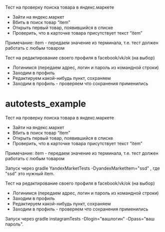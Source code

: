 Тест на проверку поиска товара в яндекс.маркете
- Зайти на яндекс.маркет
- Вбить в поиск товар “item”
- Открыть первый товар, появившийся в списке
- Проверить, что в карточке товара присутствует текст “item”

Примечание: item - передаем значение из терминала, т.е. тест должен работать с любым товаром




Тест на редактирование своего профиля в facebook/vk/ok (на выбор)
- Логинимся (передаем адрес, логин и пароль из командной строки)
- Заходим в профиль
- Редактируем какой-нибудь пункт, сохраняем
- Заходим в профиль - проверяем что сохранения применились
# autotests_example

Тест на проверку поиска товара в яндекс.маркете
- Зайти на яндекс.маркет
- Вбить в поиск товар “item”
- Открыть первый товар, появившийся в списке
- Проверить, что в карточке товара присутствует текст “item”

Примечание: item - передаем значение из терминала, т.е. тест должен работать с любым товаром

Запуск через gradle YandexMarketTests -DyandexMarketItem="ssd" , где "ssd" это нужный item.


Тест на редактирование своего профиля в facebook/vk/ok (на выбор)
- Логинимся (передаем адрес, логин и пароль из командной строки)
- Заходим в профиль
- Редактируем какой-нибудь пункт, сохраняем
- Заходим в профиль - проверяем что сохранения применились

Запуск через gradle instagramTests -Dlogin="вашлогин" -Dpass="ваш пароль".
